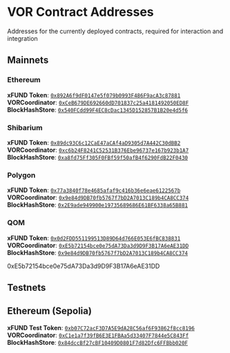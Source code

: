 # VOR Contract Addresses

Addresses for the currently deployed contracts, required for interaction and integration

## Mainnets

### Ethereum

**xFUND Token**: [`0x892A6f9dF0147e5f079b0993F486F9acA3c87881`](https://etherscan.io/address/0x892A6f9dF0147e5f079b0993F486F9acA3c87881#code)  
**VORCoordinator**: [`0xCeB679DE692660dD701837c25a4181492050ED8F`](https://etherscan.io/address/0xCeB679DE692660dD701837c25a4181492050ED8F#code)  
**BlockHashStore**: [`0x540FCdd99F4EC8cDac1345D152857B1B20e4d5f6`](https://etherscan.io/address/0x540FCdd99F4EC8cDac1345D152857B1B20e4d5f6#code)

### Shibarium

**xFUND Token**: [`0x89dc93C6c12CaE47aCAf4aD9305d7A442C30dBB2`](https://www.shibariumscan.io/token/0x89dc93C6c12CaE47aCAf4aD9305d7A442C30dBB2)  
**VORCoordinator**: [`0xc6b24F8241C52531B376Ebe96737e167b923b1A7`](https://www.shibariumscan.io/address/0xc6b24F8241C52531B376Ebe96737e167b923b1A7)  
**BlockHashStore**: [`0xa8fd75Ff305F0FBf59f50afB4f6290FdB22F0430`](https://www.shibariumscan.io/address/0xa8fd75Ff305F0FBf59f50afB4f6290FdB22F0430)

### Polygon

**xFUND Token**: [`0x77a3840f78e4685afaf9c416b36e6eae6122567b`](https://polygonscan.com/address/0x77a3840f78e4685afaf9c416b36e6eae6122567b)  
**VORCoordinator**: [`0x9e84d9DB70fb5767f7bD2A7013C189b4CA8CC374`](https://polygonscan.com/address/0x77a3840f78e4685afaf9c416b36e6eae6122567b)  
**BlockHashStore**: [`0x2E9ade949900e19735689686E61BF6338a65B881`](https://polygonscan.com/address/0x2E9ade949900e19735689686E61BF6338a65B881)

### QOM

**xFUND Token**: [`0x0d2FDD551199513D89D64d766E053E6fBC838831`](https://scan.qom.one/address/0x0d2FDD551199513D89D64d766E053E6fBC838831)  
**VORCoordinator**: [`0xE5b72154bce0e75dA73Da3d9D9F3B17A6eAE31DD`](https://scan.qom.one/address/0xE5b72154bce0e75dA73Da3d9D9F3B17A6eAE31DD)  
**BlockHashStore**: [`0x9e84d9DB70fb5767f7bD2A7013C189b4CA8CC374`](https://scan.qom.one/address/0x9e84d9DB70fb5767f7bD2A7013C189b4CA8CC374)

0xE5b72154bce0e75dA73Da3d9D9F3B17A6eAE31DD

## Testnets

## Ethereum (Sepolia)

**xFUND Test Token**: [`0xb07C72acF3D7A5E9dA28C56af6F93862f8cc8196`](https://sepolia.etherscan.io/address/0xb07C72acF3D7A5E9dA28C56af6F93862f8cc8196#code)  
**VORCoordinator**: [`0xC1e1a7f39fB6E3E1FBAa5d33407F7844e5C843Ff`](https://sepolia.etherscan.io/address/0xC1e1a7f39fB6E3E1FBAa5d33407F7844e5C843Ff#code)  
**BlockHashStore**: [`0x84dccBf27cBF10409D0801F7d82Dfc6FFBbb020F`](https://sepolia.etherscan.io/address/0x84dccBf27cBF10409D0801F7d82Dfc6FFBbb020F#code) 
